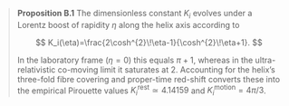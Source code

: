 > **Proposition B.1**
> The dimensionless constant $K_i$ evolves under a Lorentz boost of rapidity $\eta$ along the helix axis according to
>
> $$
> K_i(\eta)=\frac{2\cosh^{2}\!\eta-1}{\cosh^{2}\!\eta+1}.
> $$
>
> In the laboratory frame ($\eta=0$) this equals $\pi+1$, whereas in the ultra-relativistic co-moving limit it saturates at $2$.  Accounting for the helix’s three-fold fibre covering and proper-time red-shift converts these into the empirical Pirouette values $K_i^{\text{rest}}\simeq4.14159$ and $K_i^{\text{motion}}=4\pi/3$.